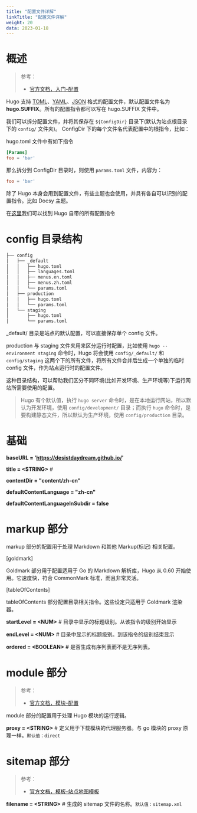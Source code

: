 ```yaml
---
title: "配置文件详解"
linkTitle: "配置文件详解"
weight: 20
data: 2023-01-18
---
```


# 概述
> 参考：
> - [官方文档，入门-配置](https://gohugo.io/getting-started/configuration/)

Hugo 支持 [TOML](/docs/IT学习笔记/2.编程/无法分类的语言/TOML.md)、[YAML](/docs/IT学习笔记/2.编程/无法分类的语言/YAML.md)、[JSON](/docs/IT学习笔记/2.编程/无法分类的语言/JSON.md) 格式的配置文件，默认配置文件名为 **hugo.SUFFIX**。所有的配置指令都可以写在 hugo.SUFFIX 文件中。

> 

我们可以拆分配置文件，并将其保存在 `${ConfigDir}` 目录下(默认为站点根目录下的 `config/` 文件夹)。 ConfigDir 下的每个文件名代表配置中的根指令，比如：

hugo.toml 文件中有如下指令

```toml
[Params]
foo = 'bar'
```

那么拆分到 ConfigDir 目录时，则使用 `params.toml` 文件，内容为：

```toml
foo = 'bar'
```

除了 Hugo 本身会用到配置文件，有些主题也会使用，并具有各自可以识别的配置指令。比如 Docsy 主题。

在[这里](https://gohugo.io/getting-started/configuration/#all-configuration-settings)我们可以找到 Hugo 自带的所有配置指令

# config 目录结构
```bash
├── config
│   ├── _default
│   │   ├── hugo.toml
│   │   ├── languages.toml
│   │   ├── menus.en.toml
│   │   ├── menus.zh.toml
│   │   └── params.toml
│   ├── production
│   │   ├── hugo.toml
│   │   └── params.toml
│   └── staging
│       ├── hugo.toml
│       └── params.toml
```

\_default/ 目录是站点的默认配置，可以直接保存单个 config 文件。

production 与 staging 文件夹用来区分运行时配置，比如使用 `hugo --environment staging` 命令时，Hugo 将会使用 `config/_default/` 和 `config/staging` 这两个下的所有文件，将所有文件合并后生成一个单独的临时 config 文件，作为站点运行时的配置文件。

这种目录结构，可以帮助我们区分不同环境(比如开发环境、生产环境等)下运行网站所需要使用的配置。

> Hugo 有个默认值，执行 `hugo server` 命令时，是在本地运行网站，所以默认为开发环境，使用 `config/development/` 目录；而执行 `hugo` 命令时，是要构建静态文件，所以默认为生产环境，使用 `config/production` 目录。

# 基础

**baseURL = 'https://desistdaydream.github.io/'**

**title = \<STRING>** # 

**contentDir = "content/zh-cn"**

**defaultContentLanguage = "zh-cn"**

**defaultContentLanguageInSubdir = false**

# markup 部分

markup 部分的配置用于处理 Markdown 和其他 Markup(标记) 相关配置。

[goldmark]

Goldmark 部分用于配置适用于 Go 的 Markdown 解析库，Hugo 从 0.60 开始使用。它速度快，符合 CommonMark 标准，而且非常灵活。

[tableOfContents]

tableOfContents 部分配置目录相关指令。这些设定只适用于 Goldmark 渲染器。

**startLevel = \<NUM>** # 目录中显示的标题级别。从该指令的级别开始显示

**endLevel = \<NUM>** # 目录中显示的标题级别。到该指令的级别结束显示

**ordered = \<BOOLEAN>** # 是否生成有序列表而不是无序列表。

# module 部分

> 参考：
> - [官方文档，模块-配置](https://gohugo.io/hugo-modules/configuration/)

module 部分的配置用于处理 Hugo 模块的运行逻辑。

**proxy = \<STRING>** # 定义用于下载模块的代理服务器。与 go 模块的 proxy 原理一样。`默认值：direct`

# sitemap 部分

> 参考：
> - [官方文档，模板-站点地图模板](https://gohugo.io/templates/sitemap-template/)

**filename = \<STRING>** # 生成的 sitemap 文件的名称。`默认值：sitemap.xml`